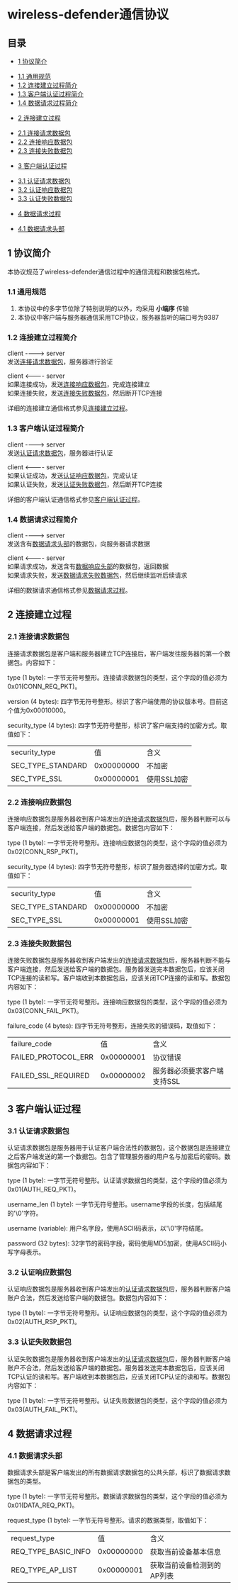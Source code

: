 # wireless-defender通信协议

## 目录
* [1 协议简介](#introduction)
 - [1.1 通用规范](#common-specification)
 - [1.2 连接建立过程简介](#connection-sequence-introduction)
 - [1.3 客户端认证过程简介](#client-authenticate-introduction)
 - [1.4 数据请求过程简介](#data-request-introduction)
* [2 连接建立过程](#connection-sequence)
 - [2.1 连接请求数据包](#connection-request-packet)
 - [2.2 连接响应数据包](#connection-response-packet)
 - [2.3 连接失败数据包](#connection-failure-packet)
* [3 客户端认证过程](#client-authenticate)
 - [3.1 认证请求数据包](#authenticate-request-packet)
 - [3.2 认证响应数据包](#authenticate-response-packet)
 - [3.3 认证失败数据包](#authenticate-failure-packet)
* [4 数据请求过程](#data-request)
 - [4.1 数据请求头部](#data-request-packet-header)

<a name="introduction"></a>
## 1 协议简介
本协议规范了wireless-defender通信过程中的通信流程和数据包格式。

<a name="common-specification"></a>
### 1.1 通用规范
1. 本协议中的多字节位除了特别说明的以外，均采用 **小端序** 传输
2. 本协议中客户端与服务器通信采用TCP协议，服务器监听的端口号为9387

<a name="connection-sequence-introduction"></a>
### 1.2 连接建立过程简介
client        ---->        server  
发送[连接请求数据包](#connection-request-packet)，服务器进行验证

client        <----        server  
如果连接成功，发送[连接响应数据包](#connection-response-packet)，完成连接建立  
如果连接失败，发送[连接失败数据包](#connection-failure-packet)，然后断开TCP连接

详细的连接建立通信格式参见[连接建立过程](#connection-sequence)。

<a name="client-authenticate-introduction"></a>
### 1.3 客户端认证过程简介
client        ---->        server  
发送[认证请求数据包](#authenticate-request-packet)，服务器进行认证

client        <----        server  
如果认证成功，发送[认证响应数据包](#authenticate-response-packet)，完成认证  
如果认证失败，发送[认证失败数据包](#authenticate-failure-packet)，然后断开TCP连接

详细的客户端认证通信格式参见[客户端认证过程](#client-authenticate)。

<a name="data-request-introduction"></a>
### 1.4 数据请求过程简介
client        ---->        server  
发送含有[数据请求头部](#data-request-packet-header)的数据包，向服务器请求数据

client        <----        server  
如果请求成功，发送含有[数据响应头部](#data-response-packet-header)的数据包，返回数据  
如果请求失败，发送[数据请求失败数据包](#data-failure-packet)，然后继续监听后续请求

详细的数据请求通信格式参见[数据请求过程](#data-request)。

<a name="connection-sequence"></a>
## 2 连接建立过程

<a name="connection-request-packet"></a>
### 2.1 连接请求数据包
连接请求数据包是客户端和服务器建立TCP连接后，客户端发往服务器的第一个数据包。内容如下：

type (1 byte): 一字节无符号整形。连接请求数据包的类型，这个字段的值必须为0x01(CONN_REQ_PKT)。

version (4 bytes): 四字节无符号整形。标识了客户端使用的协议版本号。目前这个值为0x00010000。

security_type (4 bytes): 四字节无符号整形，标识了客户端支持的加密方式。取值如下：

<table>
	<tr>
		<td>security_type</td>
		<td>&#20540;</td>
		<td>&#21547;&#20041;</td>
	</tr>
	<tr>
		<td>SEC_TYPE_STANDARD</td>
		<td>0x00000000</td>
		<td>&#19981;&#21152;&#23494;</td>
	</tr>
	<tr>
		<td>SEC_TYPE_SSL</td>
		<td>0x00000001</td>
		<td>&#20351;&#29992;SSL&#21152;&#23494;</td>
	</tr>
</table>

<a name="connection-response-packet"></a>
### 2.2 连接响应数据包
连接响应数据包是服务器收到客户端发出的[连接请求数据包](#connection-request-packet)后，服务器判断可以与客户端连接，然后发送给客户端的数据包。数据包内容如下：

type (1 byte): 一字节无符号整形。连接响应数据包的类型，这个字段的值必须为0x02(CONN_RSP_PKT)。

security_type (4 bytes): 四字节无符号整形，标识了服务器选择的加密方式。取值如下：

<table>
	<tr>
		<td>security_type</td>
		<td>&#20540;</td>
		<td>&#21547;&#20041;</td>
	</tr>
	<tr>
		<td>SEC_TYPE_STANDARD</td>
		<td>0x00000000</td>
		<td>&#19981;&#21152;&#23494;</td>
	</tr>
	<tr>
		<td>SEC_TYPE_SSL</td>
		<td>0x00000001</td>
		<td>&#20351;&#29992;SSL&#21152;&#23494;</td>
	</tr>
</table>

<a name="connection-failure-packet"></a>
### 2.3 连接失败数据包
连接失败数据包是服务器收到客户端发出的[连接请求数据包](#connection-request-packet)后，服务器判断不能与客户端连接，然后发送给客户端的数据包。服务器发送完本数据包后，应该关闭TCP连接的读和写。客户端收到本数据包后，应该关闭TCP连接的读和写。数据包内容如下：

type (1 byte): 一字节无符号整形。连接响应数据包的类型，这个字段的值必须为0x03(CONN_FAIL_PKT)。

failure_code (4 bytes): 四字节无符号整形，连接失败的错误码，取值如下：

<table>
	<tr>
		<td>failure_code</td>
		<td>&#20540;</td>
		<td>&#21547;&#20041;</td>
	</tr>
	<tr>
		<td>FAILED_PROTOCOL_ERR</td>
		<td>0x00000001</td>
		<td>&#21327;&#35758;&#38169;&#35823;</td>
	</tr>
	<tr>
		<td>FAILED_SSL_REQUIRED</td>
		<td>0x00000002</td>
		<td>&#26381;&#21153;&#22120;&#24517;&#39035;&#35201;&#27714;&#23458;&#25143;&#31471;&#25903;&#25345;SSL</td>
	</tr>
</table>


<a name="client-authenticate"></a>
## 3 客户端认证过程

<a name="authenticate-request-packet"></a>
### 3.1 认证请求数据包
认证请求数据包是服务器用于认证客户端合法性的数据包，这个数据包是连接建立之后客户端发送的第一个数据包。包含了管理服务器的用户名与加密后的密码。数据包内容如下：

type (1 byte): 一字节无符号整形。认证请求数据包的类型，这个字段的值必须为0x01(AUTH_REQ_PKT)。

username_len (1 byte): 一字节无符号整形。username字段的长度，包括结尾的'\0'字符。

username (variable): 用户名字段，使用ASCII码表示，以'\0'字符结尾。

password (32 bytes): 32字节的密码字段，密码使用MD5加密，使用ASCII码小写字母表示。

<a name="authenticate-response-packet"></a>
### 3.2 认证响应数据包
认证响应数据包是服务器收到客户端发出的[认证请求数据包](#authenticate-request-packet)后，服务器判断客户端账户合法，然后发送给客户端的数据包。数据包内容如下：

type (1 byte): 一字节无符号整形。认证响应数据包的类型，这个字段的值必须为0x02(AUTH_RSP_PKT)。

<a name="authenticate-failure-packet"></a>
### 3.3 认证失败数据包
认证失败数据包是服务器收到客户端发出的[认证请求数据包](#authenticate-request-packet)后，服务器判断客户端账户不合法，然后发送给客户端的数据包。服务器发送完本数据包后，应该关闭TCP认证的读和写。客户端收到本数据包后，应该关闭TCP认证的读和写。数据包内容如下：

type (1 byte): 一字节无符号整形。认证失败数据包的类型，这个字段的值必须为0x03(AUTH_FAIL_PKT)。


<a name="data-request"></a>
## 4 数据请求过程

<a name="data-request-packet-header"></a>
### 4.1 数据请求头部
数据请求头部是客户端发出的所有数据请求数据包的公共头部，标识了数据请求数据包的类型。

type (1 byte): 一字节无符号整形。数据请求数据包的类型，这个字段的值必须为0x01(DATA_REQ_PKT)。

request_type (1 byte): 一字节无符号整形。请求的数据类型，取值如下：

<table>
	<tr>
		<td>request_type</td>
		<td>&#20540;</td>
		<td>&#21547;&#20041;</td>
	</tr>
	<tr>
		<td>REQ_TYPE_BASIC_INFO</td>
		<td>0x00000000</td>
		<td>&#33719;&#21462;&#24403;&#21069;&#35774;&#22791;&#22522;&#26412;&#20449;&#24687;</td>
	</tr>
	<tr>
		<td>REQ_TYPE_AP_LIST</td>
		<td>0x00000001</td>
		<td>&#33719;&#21462;&#24403;&#21069;&#35774;&#22791;&#26816;&#27979;&#21040;&#30340;AP&#21015;&#34920;</td>
	</tr>
</table>
